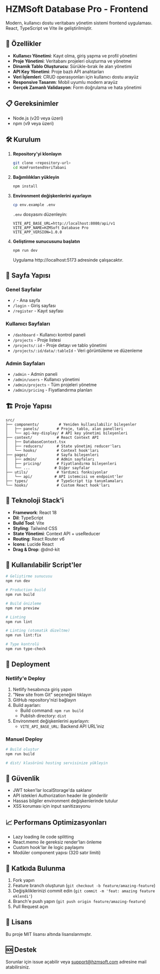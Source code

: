 # HZMSoft Database Pro - Frontend

Modern, kullanıcı dostu veritabanı yönetim sistemi frontend uygulaması. React, TypeScript ve Vite ile geliştirilmiştir.

## 🚀 Özellikler

- **Kullanıcı Yönetimi**: Kayıt olma, giriş yapma ve profil yönetimi
- **Proje Yönetimi**: Veritabanı projeleri oluşturma ve yönetme
- **Dinamik Tablo Oluşturucu**: Sürükle-bırak ile alan yönetimi
- **API Key Yönetimi**: Proje bazlı API anahtarları
- **Veri İşlemleri**: CRUD operasyonları için kullanıcı dostu arayüz
- **Responsive Tasarım**: Mobil uyumlu modern arayüz
- **Gerçek Zamanlı Validasyon**: Form doğrulama ve hata yönetimi

## 📋 Gereksinimler

- Node.js (v20 veya üzeri)
- npm (v9 veya üzeri)

## 🛠️ Kurulum

1. **Repository'yi klonlayın**
   ```bash
   git clone <repository-url>
   cd HzmFrontendVeriTabani
   ```

2. **Bağımlılıkları yükleyin**
   ```bash
   npm install
   ```

3. **Environment değişkenlerini ayarlayın**
   ```bash
   cp env.example .env
   ```
   
   `.env` dosyasını düzenleyin:
   ```env
   VITE_API_BASE_URL=http://localhost:8080/api/v1
   VITE_APP_NAME=HZMSoft Database Pro
   VITE_APP_VERSION=1.0.0
   ```

4. **Geliştirme sunucusunu başlatın**
   ```bash
   npm run dev
   ```

   Uygulama http://localhost:5173 adresinde çalışacaktır.

## 📱 Sayfa Yapısı

### Genel Sayfalar
- `/` - Ana sayfa
- `/login` - Giriş sayfası
- `/register` - Kayıt sayfası

### Kullanıcı Sayfaları
- `/dashboard` - Kullanıcı kontrol paneli
- `/projects` - Proje listesi
- `/projects/:id` - Proje detayı ve tablo yönetimi
- `/projects/:id/data/:tableId` - Veri görüntüleme ve düzenleme

### Admin Sayfaları
- `/admin` - Admin paneli
- `/admin/users` - Kullanıcı yönetimi
- `/admin/projects` - Tüm projeleri yönetme
- `/admin/pricing` - Fiyatlandırma planları

## 🏗️ Proje Yapısı

```
src/
├── components/         # Yeniden kullanılabilir bileşenler
│   ├── panels/        # Proje, tablo, alan panelleri
│   └── api-key-display/ # API key yönetimi bileşenleri
├── context/           # React Context API
│   ├── DatabaseContext.tsx
│   ├── reducers/      # State yönetimi reducer'ları
│   └── hooks/         # Context hook'ları
├── pages/             # Sayfa bileşenleri
│   ├── admin/         # Admin sayfaları
│   ├── pricing/       # Fiyatlandırma bileşenleri
│   └── ...           # Diğer sayfalar
├── utils/             # Yardımcı fonksiyonlar
│   └── api/          # API istemcisi ve endpoint'ler
├── types/             # TypeScript tip tanımlamaları
└── hooks/             # Custom React hook'ları
```

## 🎨 Teknoloji Stack'i

- **Framework**: React 18
- **Dil**: TypeScript
- **Build Tool**: Vite
- **Styling**: Tailwind CSS
- **State Yönetimi**: Context API + useReducer
- **Routing**: React Router v6
- **Icons**: Lucide React
- **Drag & Drop**: @dnd-kit

## 🔧 Kullanılabilir Script'ler

```bash
# Geliştirme sunucusu
npm run dev

# Production build
npm run build

# Build önizleme
npm run preview

# Linting
npm run lint

# Linting (otomatik düzeltme)
npm run lint:fix

# Type kontrolü
npm run type-check
```

## 🚀 Deployment

### Netlify'e Deploy

1. Netlify hesabınıza giriş yapın
2. "New site from Git" seçeneğini tıklayın
3. GitHub repository'nizi bağlayın
4. Build ayarları:
   - Build command: `npm run build`
   - Publish directory: `dist`
5. Environment değişkenlerini ayarlayın:
   - `VITE_API_BASE_URL`: Backend API URL'iniz

### Manuel Deploy

```bash
# Build oluştur
npm run build

# dist/ klasörünü hosting servisinize yükleyin
```

## 🔐 Güvenlik

- JWT token'lar localStorage'da saklanır
- API istekleri Authorization header ile gönderilir
- Hassas bilgiler environment değişkenlerinde tutulur
- XSS koruması için input sanitizasyonu

## 📈 Performans Optimizasyonları

- Lazy loading ile code splitting
- React.memo ile gereksiz render'ları önleme
- Custom hook'lar ile logic paylaşımı
- Modüler component yapısı (320 satır limiti)

## 🤝 Katkıda Bulunma

1. Fork yapın
2. Feature branch oluşturun (`git checkout -b feature/amazing-feature`)
3. Değişikliklerinizi commit edin (`git commit -m 'feat: amazing feature eklendi'`)
4. Branch'e push yapın (`git push origin feature/amazing-feature`)
5. Pull Request açın

## 📄 Lisans

Bu proje MIT lisansı altında lisanslanmıştır.

## 🆘 Destek

Sorunlar için issue açabilir veya support@hzmsoft.com adresine mail atabilirsiniz.
